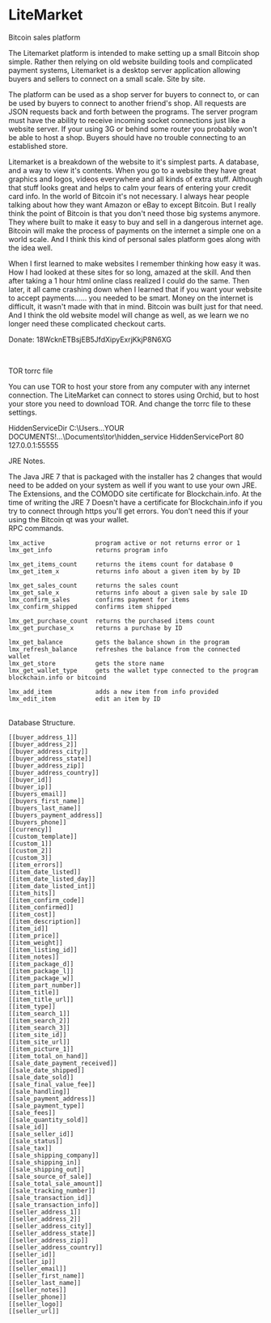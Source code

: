 <h1>
<a name="user-content-litemarket" class="anchor" href="#litemarket" aria-hidden="true"><span class="octicon octicon-link"></span></a>LiteMarket</h1>

<p>Bitcoin sales platform</p>

<p>The Litemarket platform is intended to make setting up a small Bitcoin shop simple. Rather then relying on old website building tools and complicated payment systems, Litemarket is a desktop server application allowing buyers and sellers to connect on a small scale. Site by site. </p>

<p>The platform can be used as a shop server for buyers to connect to, or can be used by buyers to connect to another friend's shop. All requests are JSON requests back and forth between the programs. The server program must have the ability to receive incoming socket connections just like a website server. If your using 3G or behind some router you probably won't be able to host a shop. Buyers should have no trouble connecting to an established store. </p>

<p>Litemarket is a breakdown of the website to it's simplest parts. A database, and a way to view it's contents. When you go to a website they have great graphics and logos, videos everywhere and all kinds of extra stuff. Although that stuff looks great and helps to calm your fears of entering your credit card info. In the world of Bitcoin it's not necessary. I always hear people talking about how they want Amazon or eBay to except Bitcoin. But I really think the point of Bitcoin is that you don't need those big systems anymore. They where built to make it easy to buy and sell in a dangerous internet age. Bitcoin will make the process of payments on the internet a simple one on a world scale. And I think this kind of personal sales platform goes along with the idea well. </p>

<p>When I first learned to make websites I remember thinking how easy it was. How I had looked at these sites for so long, amazed at the skill. And then after taking a 1 hour html online class realized I could do the same. Then later, it all came crashing down when I learned that if you want your website to accept payments...... you needed to be smart. Money on the internet is difficult, it wasn't made with that in mind. Bitcoin was built just for that need. And I think the old website model will change as well, as we learn we no longer need these complicated checkout carts. </p>

<p>Donate: 18WcknETBsjEB5JfdXipyExrjKkjP8N6XG</p>
<br>

<p>TOR torrc file</p>
You can use TOR to host your store from any computer with any internet connection. The LiteMarket can connect to stores using Orchid, but to host your store you need to download TOR.
And change the torrc file to these settings.

HiddenServiceDir C:\Users\...YOUR DOCUMENTS!...\Documents\tor\hidden_service
HiddenServicePort 80 127.0.0.1:55555
<br>

<p>JRE Notes.</p>
The Java JRE 7 that is packaged with the installer has 2 changes that would need to be added on your system as well if you want to use your own JRE. The Extensions, and the COMODO site certificate for Blockchain.info. At the time of writing the JRE 7 Doesn't have a certificate for Blockchain.info if you try to connect through https you'll get errors. You don't need this if your using the Bitcoin qt was your wallet. 

<br>
RPC commands.

    lmx_active              program active or not returns error or 1
    lmx_get_info            returns program info

    lmx_get_items_count     returns the items count for database 0
    lmx_get_item_x          returns info about a given item by by ID

    lmx_get_sales_count     returns the sales count
    lmx_get_sale_x          returns info about a given sale by sale ID
    lmx_confirm_sales       confirms payment for items
    lmx_confirm_shipped     confirms item shipped

    lmx_get_purchase_count  returns the purchased items count
    lmx_get_purchase_x      returns a purchase by ID
    
    lmx_get_balance         gets the balance shown in the program
    lmx_refresh_balance     refreshes the balance from the connected wallet
    lmx_get_store           gets the store name
    lmx_get_wallet_type     gets the wallet type connected to the program blockchain.info or bitcoind

    lmx_add_item            adds a new item from info provided
    lmx_edit_item           edit an item by ID



<br>
Database Structure.

	[[buyer_address_1]]
	[[buyer_address_2]]
	[[buyer_address_city]]
	[[buyer_address_state]]
	[[buyer_address_zip]]
	[[buyer_address_country]]
	[[buyer_id]]
	[[buyer_ip]]
	[[buyers_email]]
	[[buyers_first_name]]
	[[buyers_last_name]]
	[[buyers_payment_address]]
	[[buyers_phone]]
	[[currency]]
	[[custom_template]]
	[[custom_1]]
	[[custom_2]]
	[[custom_3]]
	[[item_errors]]
	[[item_date_listed]]
	[[item_date_listed_day]]
	[[item_date_listed_int]]
	[[item_hits]]
	[[item_confirm_code]]
	[[item_confirmed]]
	[[item_cost]]
	[[item_description]]
	[[item_id]]
	[[item_price]]
	[[item_weight]]
	[[item_listing_id]]
	[[item_notes]]
	[[item_package_d]]
	[[item_package_l]]
	[[item_package_w]]
	[[item_part_number]]
	[[item_title]]
	[[item_title_url]]
	[[item_type]]
	[[item_search_1]]
	[[item_search_2]]
	[[item_search_3]]
	[[item_site_id]]
	[[item_site_url]]
	[[item_picture_1]]
	[[item_total_on_hand]]
	[[sale_date_payment_received]]
	[[sale_date_shipped]]
	[[sale_date_sold]]
	[[sale_final_value_fee]]
	[[sale_handling]]
	[[sale_payment_address]]
	[[sale_payment_type]]
	[[sale_fees]]
	[[sale_quantity_sold]]
	[[sale_id]]
	[[sale_seller_id]]
	[[sale_status]]
	[[sale_tax]]
	[[sale_shipping_company]]
	[[sale_shipping_in]]
	[[sale_shipping_out]]
	[[sale_source_of_sale]]
	[[sale_total_sale_amount]]
	[[sale_tracking_number]]
	[[sale_transaction_id]]
	[[sale_transaction_info]]
	[[seller_address_1]]
	[[seller_address_2]]
	[[seller_address_city]]
	[[seller_address_state]]
	[[seller_address_zip]]
	[[seller_address_country]]
	[[seller_id]]
	[[seller_ip]]
	[[seller_email]]
	[[seller_first_name]]
	[[seller_last_name]]
	[[seller_notes]]
	[[seller_phone]]
	[[seller_logo]]
	[[seller_url]]

